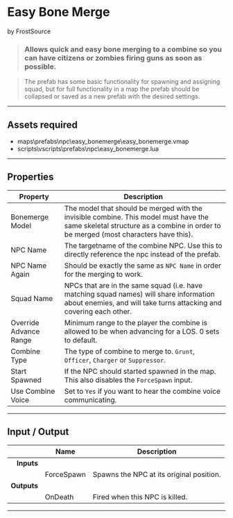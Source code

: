# Easy Bone Merge
by FrostSource

> ### Allows quick and easy bone merging to a combine so you can have citizens or zombies firing guns as soon as possible.

> The prefab has some basic functionality for spawning and assigning squad, but for full functionality in a map the prefab should be collapsed or saved as a new prefab with the desired settings.

---

## Assets required

- maps\prefabs\npc\easy_bonemerge\easy_bonemerge.vmap
- scripts\vscripts\prefabs\npc\easy_bonemerge.lua

---

## Properties

| Property | Description |
| - | - |
| Bonemerge Model | The model that should be merged with the invisible combine. This model must have the same skeletal structure as a combine in order to be merged (most characters have this).
| NPC Name | The targetname of the combine NPC. Use this to directly reference the npc instead of the prefab.
| NPC Name Again | Should be exactly the same as `NPC Name` in order for the merging to work.
| Squad Name | NPCs that are in the same squad (i.e. have matching squad names) will share information about enemies, and will take turns attacking and covering each other.
| Override Advance Range | Minimum range to the player the combine is allowed to be when advancing for a LOS. 0 sets to default.
| Combine Type | The type of combine to merge to. `Grunt`, `Officer`, `Charger` or `Suppressor`.
| Start Spawned | If the NPC should started spawned in the map. This also disables the `ForceSpawn` input.
| Use Combine Voice | Set to `Yes` if you want to hear the combine voice communicating.

---

## Input / Output

|| Name | Description |
| -: | - | - |
| **Inputs**
|| ForceSpawn | Spawns the NPC at its original position.
| **Outputs**
|| OnDeath | Fired when this NPC is killed.

---